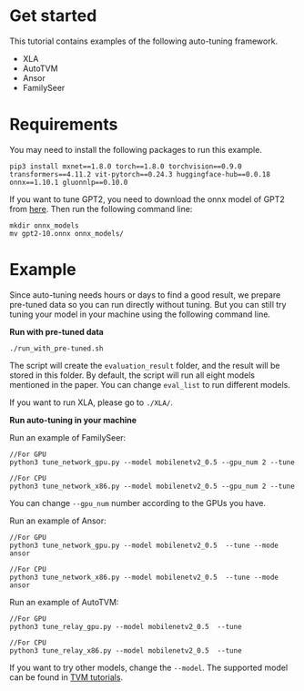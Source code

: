 # Get started 
This tutorial contains examples of the following auto-tuning framework.

 - XLA
 - AutoTVM
 - Ansor
 - FamilySeer

# Requirements
You may need to install the following packages to run this example.
```
pip3 install mxnet==1.8.0 torch==1.8.0 torchvision==0.9.0 transformers==4.11.2 vit-pytorch==0.24.3 huggingface-hub==0.0.18 onnx==1.10.1 gluonnlp==0.10.0
```
If you want to tune GPT2, you need to download the onnx model of GPT2 from [here](https://github.com/onnx/models/blob/master/text/machine_comprehension/gpt-2/model/gpt2-10.onnx). 
Then run the following command line:
```
mkdir onnx_models
mv gpt2-10.onnx onnx_models/
```
# Example
Since auto-tuning needs hours or days to find a good result, we prepare pre-tuned data so you can run directly without tuning. But you can still try tuning your model in your machine using the following command line.

__Run with pre-tuned data__
```
./run_with_pre-tuned.sh
```
The script will create the `evaluation_result` folder, and the result will be stored in this folder. By default, the script will run all eight models mentioned in the paper. You can change `eval_list` to run different models.

If you want to run XLA, please go to `./XLA/`.

__Run auto-tuning in your machine__

Run an example of FamilySeer:
```
//For GPU
python3 tune_network_gpu.py --model mobilenetv2_0.5 --gpu_num 2 --tune

//For CPU
python3 tune_network_x86.py --model mobilenetv2_0.5 --gpu_num 2 --tune
```
You can change `--gpu_num` number according to the GPUs you have.

Run an example of Ansor:
```
//For GPU
python3 tune_network_gpu.py --model mobilenetv2_0.5  --tune --mode ansor

//For CPU
python3 tune_network_x86.py --model mobilenetv2_0.5  --tune --mode ansor
```

Run an example of AutoTVM:
```
//For GPU
python3 tune_relay_gpu.py --model mobilenetv2_0.5  --tune

//For CPU
python3 tune_relay_x86.py --model mobilenetv2_0.5  --tune
```

If you want to try other models, change the `--model`. The supported model can be found in [TVM tutorials](https://tvm.apache.org/docs/how_to/compile_models/index.html).
